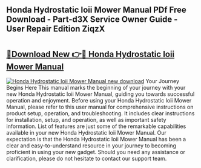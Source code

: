 ## Honda Hydrostatic Ioii Mower Manual PDf Free Download - Part-d3X Service Owner Guide - User Repair Edition ZiqzX

# <h2><a href="http://bc58412.oget.top/?id=Honda+Hydrostatic+Ioii+Mower+Manual">🔗Download New 👉🔴 Honda Hydrostatic Ioii Mower Manual</a></h2>

[![Honda Hydrostatic Ioii Mower Manual new download](https://i.imgur.com/5g1atiW.png)](http://bc58412.oget.top/?id=Honda+Hydrostatic+Ioii+Mower+Manual)
Your Journey Begins Here This manual marks the beginning of your journey with your new Honda Hydrostatic Ioii Mower Manual, guiding you towards successful operation and enjoyment. Before using your Honda Hydrostatic Ioii Mower Manual, please refer to this user manual for comprehensive instructions on product setup, operation, and troubleshooting. It includes clear instructions for installation, setup, and operation, as well as important safety information. List of features are just some of the remarkable capabilities available in your new Honda Hydrostatic Ioii Mower Manual. Our expectation is that the Honda Hydrostatic Ioii Mower Manual has been a clear and easy-to-understand resource in your journey to becoming proficient in using your new gadget. Should you need any assistance or clarification, please do not hesitate to contact our support team.
